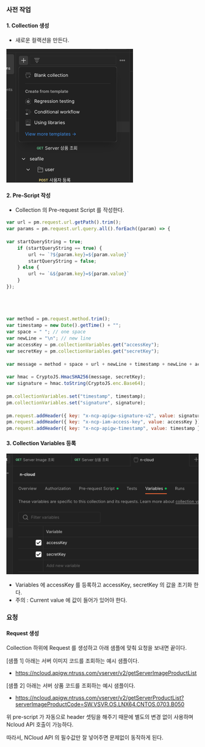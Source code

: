 
### 사전 작업

#### 1. Collection 생성
- 새로운 컬랙션을 만든다.

![creae-collection.png](img/signature/create-collection.png)


#### 2. Pre-Script 작성

- Collection 의 Pre-request Script 를 작성한다.

``` javascript
var url = pm.request.url.getPath().trim();
var params = pm.request.url.query.all().forEach((param) => {

var startQueryString = true;
	if (startQueryString == true) {
		url += `?${param.key}=${param.value}`
		startQueryString = false;
	} else {
		url += `&${param.key}=${param.value}`
	}
});

  
  

var method = pm.request.method.trim();
var timestamp = new Date().getTime() + "";
var space = " "; // one space
var newLine = "\n"; // new line
var accessKey = pm.collectionVariables.get("accessKey");
var secretKey = pm.collectionVariables.get("secretKey");

var message = method + space + url + newLine + timestamp + newLine + accessKey;

var hmac = CryptoJS.HmacSHA256(message, secretKey);
var signature = hmac.toString(CryptoJS.enc.Base64);

pm.collectionVariables.set("timestamp", timestamp);
pm.collectionVariables.set("signature", signature);

pm.request.addHeader({ key: "x-ncp-apigw-signature-v2", value: signature });
pm.request.addHeader({ key: "x-ncp-iam-access-key", value: accessKey });
pm.request.addHeader({ key: "x-ncp-apigw-timestamp", value: timestamp });

```

#### 3. Collection Variables 등록 
![collection-variables.png](img/signature/collection-variables.png)

- Variables 에 accessKey 를 등록하고 accessKey, secretKey 의 값을 초기화 한다.
- 주의 : Current value 에 값이 들어가 있어야 한다.

### 요청

#### Request 생성

Collection 하위에 Request 를 생성하고 아래 샘플에 맞춰 요청을 보내면 끝이다.

[샘플 1]
아래는 서버 이미지 코드를 조회하는 예시 샘플이다.

- https://ncloud.apigw.ntruss.com/vserver/v2/getServerImageProductList

[샘플 2]
아래는 서버 상품 코드를 조회하는 예시 샘플이다.

- https://ncloud.apigw.ntruss.com/vserver/v2/getServerProductList?serverImageProductCode=SW.VSVR.OS.LNX64.CNTOS.0703.B050

위 pre-script 가 자동으로 header 셋팅을 해주기 때문에 별도의 변경 없이 사용하며 Ncloud API 호출이 가능하다.

따라서, NCloud API 의 필수값만 잘 넣어주면 문제없이 동작하게 된다.